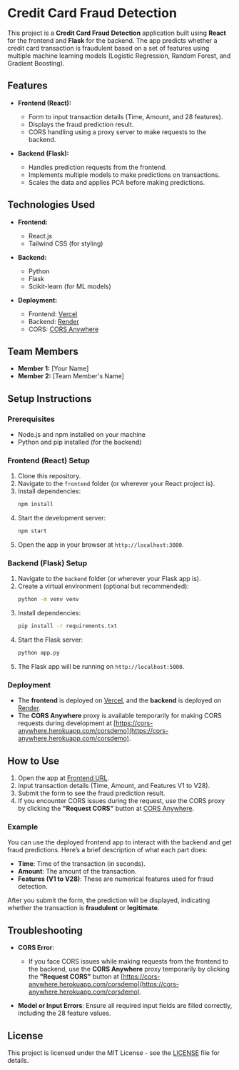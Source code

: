 # Credit Card Fraud Detection

This project is a **Credit Card Fraud Detection** application built using **React** for the frontend and **Flask** for the backend. The app predicts whether a credit card transaction is fraudulent based on a set of features using multiple machine learning models (Logistic Regression, Random Forest, and Gradient Boosting).

## Features

- **Frontend (React):**
  - Form to input transaction details (Time, Amount, and 28 features).
  - Displays the fraud prediction result.
  - CORS handling using a proxy server to make requests to the backend.

- **Backend (Flask):**
  - Handles prediction requests from the frontend.
  - Implements multiple models to make predictions on transactions.
  - Scales the data and applies PCA before making predictions.

## Technologies Used

- **Frontend:**
  - React.js
  - Tailwind CSS (for styling)
  
- **Backend:**
  - Python
  - Flask
  - Scikit-learn (for ML models)

- **Deployment:**
  - Frontend: [Vercel](https://fraud-guard-ai-4vv3-9timkikh0-anikets-projects-464957ff.vercel.app/)
  - Backend: [Render](https://fraud-gaurd-api.onrender.com)
  - CORS: [CORS Anywhere](https://cors-anywhere.herokuapp.com/corsdemo)

## Team Members

- **Member 1:** [Your Name]
- **Member 2:** [Team Member's Name]

## Setup Instructions

### Prerequisites

- Node.js and npm installed on your machine
- Python and pip installed (for the backend)
  
### Frontend (React) Setup

1. Clone this repository.
2. Navigate to the `frontend` folder (or wherever your React project is).
3. Install dependencies:
    ```bash
    npm install
    ```
4. Start the development server:
    ```bash
    npm start
    ```
5. Open the app in your browser at `http://localhost:3000`.

### Backend (Flask) Setup

1. Navigate to the `backend` folder (or wherever your Flask app is).
2. Create a virtual environment (optional but recommended):
    ```bash
    python -m venv venv
    ```
3. Install dependencies:
    ```bash
    pip install -r requirements.txt
    ```
4. Start the Flask server:
    ```bash
    python app.py
    ```
5. The Flask app will be running on `http://localhost:5000`.

### Deployment

- The **frontend** is deployed on [Vercel](https://fraud-guard-ai-4vv3-9timkikh0-anikets-projects-464957ff.vercel.app/), and the **backend** is deployed on [Render](https://fraud-gaurd-api.onrender.com).
- The **CORS Anywhere** proxy is available temporarily for making CORS requests during development at [https://cors-anywhere.herokuapp.com/corsdemo](https://cors-anywhere.herokuapp.com/corsdemo).

## How to Use

1. Open the app at [Frontend URL](https://fraud-guard-ai-4vv3-9timkikh0-anikets-projects-464957ff.vercel.app/).
2. Input transaction details (Time, Amount, and Features V1 to V28).
3. Submit the form to see the fraud prediction result.
4. If you encounter CORS issues during the request, use the CORS proxy by clicking the **"Request CORS"** button at [CORS Anywhere](https://cors-anywhere.herokuapp.com/corsdemo).

### Example

You can use the deployed frontend app to interact with the backend and get fraud predictions. Here’s a brief description of what each part does:
- **Time**: Time of the transaction (in seconds).
- **Amount**: The amount of the transaction.
- **Features (V1 to V28)**: These are numerical features used for fraud detection.

After you submit the form, the prediction will be displayed, indicating whether the transaction is **fraudulent** or **legitimate**.

## Troubleshooting

- **CORS Error**: 
  - If you face CORS issues while making requests from the frontend to the backend, use the **CORS Anywhere** proxy temporarily by clicking the **"Request CORS"** button at [https://cors-anywhere.herokuapp.com/corsdemo](https://cors-anywhere.herokuapp.com/corsdemo).
  
- **Model or Input Errors**: Ensure all required input fields are filled correctly, including the 28 feature values.

## License

This project is licensed under the MIT License - see the [LICENSE](LICENSE) file for details.
